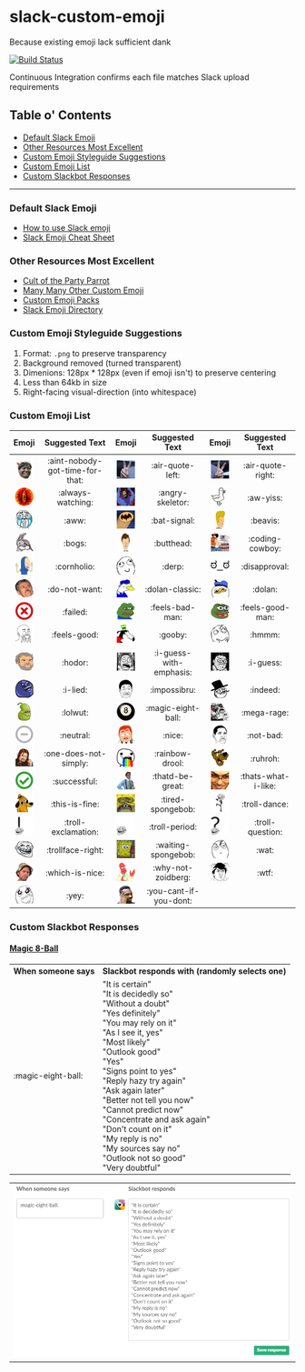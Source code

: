 # slack-custom-emoji
Because existing emoji lack sufficient dank

[![Build Status](https://semaphoreci.com/api/v1/rolandburrows/slack-custom-emoji/branches/master/shields_badge.svg)](https://semaphoreci.com/rolandburrows/slack-custom-emoji)

Continuous Integration confirms each file matches Slack upload requirements


## Table o' Contents
- [Default Slack Emoji](#default-slack-emoji)
- [Other Resources Most Excellent](#other-resources-most-excellent)
- [Custom Emoji Styleguide Suggestions](custom-emoji-styleguide-suggestions)
- [Custom Emoji List](#custom-emoji-list)
- [Custom Slackbot Responses](#custom-slackbot-responses)

-----

### Default Slack Emoji
- [How to use Slack emoji](https://get.slack.help/hc/en-us/articles/202931348-Emoji-and-emoticons)
- [Slack Emoji Cheat Sheet](https://www.webpagefx.com/tools/emoji-cheat-sheet/)

### Other Resources Most Excellent
- [Cult of the Party Parrot](http://cultofthepartyparrot.com/)
- [Many Many Other Custom Emoji](https://slackmojis.com/)
- [Custom Emoji Packs](http://www.emojipacks.com/)
- [Slack Emoji Directory](http://www.slackemoji.com/)

### Custom Emoji Styleguide Suggestions
1. Format: `.png` to preserve transparency
2. Background removed (turned transparent)
3. Dimenions: 128px * 128px (even if emoji isn't) to preserve centering
4. Less than 64kb in size
5. Right-facing visual-direction (into whitespace)

### Custom Emoji List

| Emoji | Suggested Text | Emoji | Suggested Text | Emoji | Suggested Text |
|:-----:|:--------------:|:-----:|:--------------:|:-----:|:--------------:|
| <img src="custom_emoji/aint-nobody-got-time-for-that.png" width="32" height="32"/> | :aint-nobody-got-time-for-that: | <img src="custom_emoji/air-quote-left.gif" width="32" height="32"/> | :air-quote-left: | <img src="custom_emoji/air-quote-right.gif" width="32" height="32"/> | :air-quote-right: |
| <img src="custom_emoji/always-watching.png" width="32" height="32"/> | :always-watching: | <img src="custom_emoji/angry-skeletor.gif" width="32" height="32"/> | :angry-skeletor: | <img src="custom_emoji/aw-yiss.png" width="32" height="32"/> | :aw-yiss: |
| <img src="custom_emoji/aww.png" width="32" height="32"/> | :aww: | <img src="custom_emoji/bat-signal.png" width="32" height="32"/> | :bat-signal: | <img src="custom_emoji/beavis.png" width="32" height="32"/> | :beavis: |
| <img src="custom_emoji/bogs.png" width="32" height="32"/> | :bogs: | <img src="custom_emoji/butthead.png" width="32" height="32"/> | :butthead: | <img src="custom_emoji/coding-cowboy.gif" width="32" height="32"/> | :coding-cowboy: |
| <img src="custom_emoji/cornholio.png" width="32" height="32"/> | :cornholio: | <img src="custom_emoji/derp.png" width="32" height="32"/> | :derp: | <img src="custom_emoji/disapproval.png" width="32" height="32"/> | :disapproval: |
| <img src="custom_emoji/do-not-want.png" width="32" height="32"/> | :do-not-want: | <img src="custom_emoji/dolan-classic.png" width="32" height="32"/> | :dolan-classic: | <img src="custom_emoji/dolan.png" width="32" height="32"/> | :dolan: |
| <img src="custom_emoji/failed.png" width="32" height="32"/> | :failed: | <img src="custom_emoji/feels-bad-man.png" width="32" height="32"/> | :feels-bad-man: | <img src="custom_emoji/feels-good-man.png" width="32" height="32"/> | :feels-good-man: |
| <img src="custom_emoji/feels-good.png" width="32" height="32"/> | :feels-good: | <img src="custom_emoji/gooby.png" width="32" height="32"/> | :gooby: | <img src="custom_emoji/hmmm.png" width="32" height="32"/> | :hmmm: |
| <img src="custom_emoji/hodor.png" width="32" height="32"/> | :hodor: | <img src="custom_emoji/i-guess-with-emphasis.png" width="32" height="32"/> | :i-guess-with-emphasis: | <img src="custom_emoji/i-guess.png" width="32" height="32"/> | :i-guess: |
| <img src="custom_emoji/i-lied.png" width="32" height="32"/> | :i-lied: | <img src="custom_emoji/impossibru.png" width="32" height="32"/> | :impossibru: | <img src="custom_emoji/indeed.png" width="32" height="32"/> | :indeed: |
| <img src="custom_emoji/lolwut.png" width="32" height="32"/> | :lolwut: | <img src="custom_emoji/magic-eight-ball.png" width="32" height="32"/> | :magic-eight-ball: | <img src="custom_emoji/mega-rage.png" width="32" height="32"/> | :mega-rage: |
| <img src="custom_emoji/neutral.png" width="32" height="32"/> | :neutral: | <img src="custom_emoji/nice.png" width="32" height="32"/> | :nice: | <img src="custom_emoji/not-bad.png" width="32" height="32"/> | :not-bad: |
| <img src="custom_emoji/one-does-not-simply.png" width="32" height="32"/> | :one-does-not-simply: | <img src="custom_emoji/rainbow-drool.png" width="32" height="32"/> | :rainbow-drool: | <img src="custom_emoji/ruhroh.png" width="32" height="32"/> | :ruhroh: |
| <img src="custom_emoji/successful.png" width="32" height="32"/> | :successful: | <img src="custom_emoji/thatd-be-great.png" width="32" height="32"/> | :thatd-be-great: | <img src="custom_emoji/thats-what-i-like.png" width="32" height="32"/> | :thats-what-i-like: |
| <img src="custom_emoji/this-is-fine.png" width="32" height="32"/> | :this-is-fine: | <img src="custom_emoji/tired-spongebob.png" width="32" height="32"/> | :tired-spongebob: | <img src="custom_emoji/troll-dance.gif" width="32" height="32"/> | :troll-dance: |
| <img src="custom_emoji/troll-exclamation.png" width="32" height="32"/> | :troll-exclamation: | <img src="custom_emoji/troll-period.png" width="32" height="32"/> | :troll-period: | <img src="custom_emoji/troll-question.png" width="32" height="32"/> | :troll-question: |
| <img src="custom_emoji/trollface-right.png" width="32" height="32"/> | :trollface-right: | <img src="custom_emoji/waiting-spongebob.gif" width="32" height="32"/> | :waiting-spongebob: | <img src="custom_emoji/wat.png" width="32" height="32"/> | :wat: |
| <img src="custom_emoji/which-is-nice.png" width="32" height="32"/> | :which-is-nice: | <img src="custom_emoji/why-not-zoidberg.png" width="32" height="32"/> | :why-not-zoidberg: | <img src="custom_emoji/wtf.png" width="32" height="32"/> | :wtf: |
| <img src="custom_emoji/yey.png" width="32" height="32"/> | :yey: | <img src="custom_emoji/you-cant-if-you-dont.png" width="32" height="32"/> | :you-cant-if-you-dont: |



### Custom Slackbot Responses

#### [Magic 8-Ball](https://en.wikipedia.org/wiki/Magic_8-Ball)

<table style="width:100%">
  <tr>
    <th>When someone says</th>
    <th>Slackbot responds with (randomly selects one)</th>
  </tr>
  <tr>
    <td>:magic-eight-ball:</td>
    <td>"It is certain"<br>
        "It is decidedly so"<br>
        "Without a doubt"<br>
        "Yes definitely"<br>
        "You may rely on it"<br>
        "As I see it, yes"<br>
        "Most likely"<br>
        "Outlook good"<br>
        "Yes"<br>
        "Signs point to yes"<br>
        "Reply hazy try again"<br>
        "Ask again later"<br>
        "Better not tell you now"<br>
        "Cannot predict now"<br>
        "Concentrate and ask again"<br>
        "Don't count on it"<br>
        "My reply is no"<br>
        "My sources say no"<br>
        "Outlook not so good"<br>
        "Very doubtful"
    </td>
  </tr>
</table>
<table>
  <tr>
    <td>
      <img src="slackbot_responses/magic-eight-ball-response.png" width="514"/>
    </td>
  </tr>
</table>
